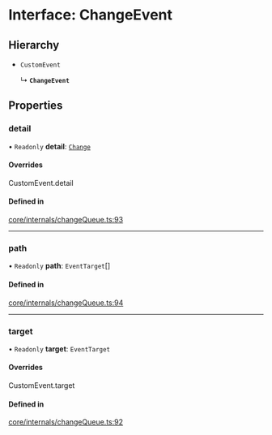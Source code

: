 # Interface: ChangeEvent

## Hierarchy

- `CustomEvent`

  ↳ **`ChangeEvent`**

## Properties

### detail

• `Readonly` **detail**: [`Change`](Change.md)

#### Overrides

CustomEvent.detail

#### Defined in

[core/internals/changeQueue.ts:93](https://github.com/io-gui/iogui/blob/tsc/src/core/internals/changeQueue.ts#L93)

___

### path

• `Readonly` **path**: `EventTarget`[]

#### Defined in

[core/internals/changeQueue.ts:94](https://github.com/io-gui/iogui/blob/tsc/src/core/internals/changeQueue.ts#L94)

___

### target

• `Readonly` **target**: `EventTarget`

#### Overrides

CustomEvent.target

#### Defined in

[core/internals/changeQueue.ts:92](https://github.com/io-gui/iogui/blob/tsc/src/core/internals/changeQueue.ts#L92)
